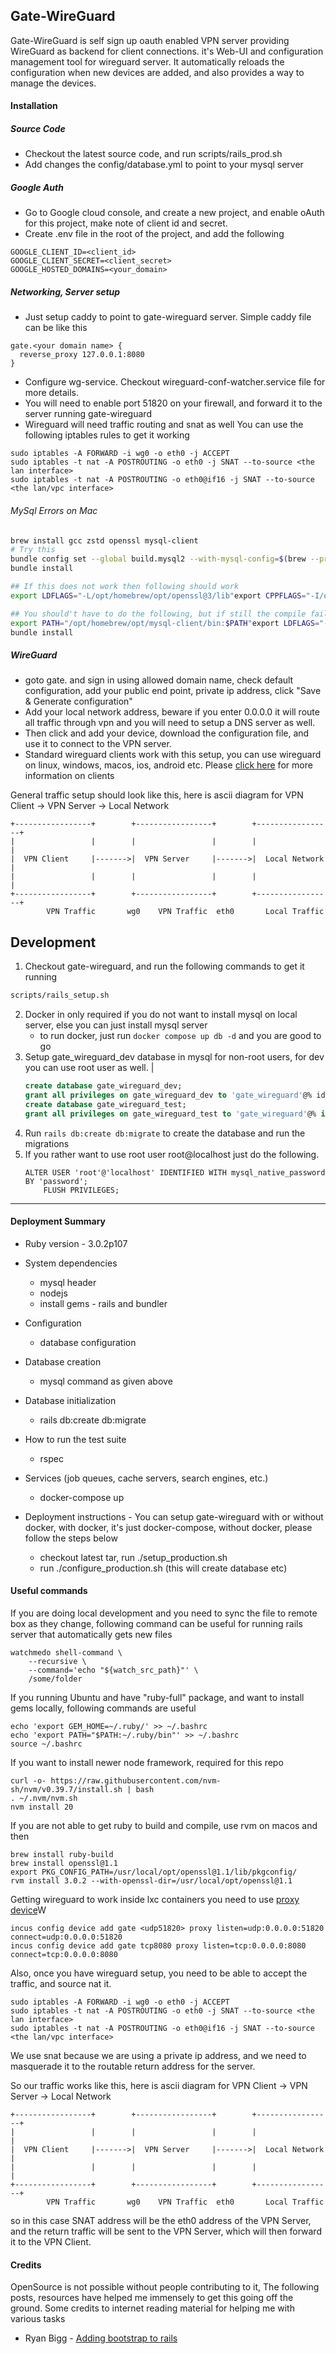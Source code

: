## Gate-WireGuard

Gate-WireGuard is self sign up oauth enabled VPN server providing WireGuard as backend for client connections. it's Web-UI and configuration management 
tool for wireguard server. It automatically reloads the configuration when new devices are added, and also provides a way to manage the devices.

#### Installation

##### Source Code
* Checkout the latest source code, and run scripts/rails_prod.sh
* Add changes the config/database.yml to point to your mysql server

##### Google Auth
* Go to Google cloud console, and create a new project, and enable oAuth for this project, make note of client id and secret.
* Create .env file in the root of the project, and add the following
```shell
GOOGLE_CLIENT_ID=<client_id>
GOOGLE_CLIENT_SECRET=<client_secret>
GOOGLE_HOSTED_DOMAINS=<your_domain>
```

##### Networking, Server setup
* Just setup caddy to point to gate-wireguard server. Simple caddy file can be like this
````shell
gate.<your domain name> {
  reverse_proxy 127.0.0.1:8080
}
````
* Configure wg-service. Checkout wireguard-conf-watcher.service file for more details.
* You will need to enable port 51820 on your firewall, and forward it to the server running gate-wireguard
* Wireguard will need traffic routing and snat as well You can use the following iptables rules to get it working
```shell
sudo iptables -A FORWARD -i wg0 -o eth0 -j ACCEPT
sudo iptables -t nat -A POSTROUTING -o eth0 -j SNAT --to-source <the lan interface>
sudo iptables -t nat -A POSTROUTING -o eth0@if16 -j SNAT --to-source <the lan/vpc interface>
```


###### MySql Errors on Mac
````bash
brew install gcc zstd openssl mysql-client
# Try this
bundle config set --global build.mysql2 --with-mysql-config=$(brew --prefix mysql-client)/bin/mysql_config --with-ldflags="-L$(brew --prefix zstd)/lib -L$(brew --prefix openssl)/lib"
bundle install

## If this does not work then following should work
export LDFLAGS="-L/opt/homebrew/opt/openssl@3/lib"export CPPFLAGS="-I/opt/homebrew/opt/openssl@3/include"export LIBRARY_PATH=$LIBRARY_PATH:$(brew --prefix zstd)/lib/gem install mysql2 -v '0.5.4' -- --with-opt-dir=$(brew --prefix openssl) --with-ldflags=-L$(brew --prefix zstd)

## You should't have to do the following, but if still the compile fails then 
export PATH="/opt/homebrew/opt/mysql-client/bin:$PATH"export LDFLAGS="-L/opt/homebrew/opt/mysql-client/lib"export CPPFLAGS="-I/opt/homebrew/opt/mysql-client/include"gem install mysql2 -v '0.5.4'
bundle install

````
##### WireGuard
* goto gate.<yourdomain> and sign in using allowed domain name, check default configuration, add your public end point, private ip address, click "Save & Generate configuration"
* Add your local network address, beware if you enter 0.0.0.0 it will route all traffic through vpn and you will need to setup a DNS server as well.
* Then click <Gate> and add your device, download the configuration file, and use it to connect to the VPN server.
* Standard wireguard clients work with this setup, you can use wireguard on linux, windows, macos, ios, android etc. Please [click here](https://www.wireguard.com/install/) for more information on clients

General traffic setup should look like this, here is ascii diagram for VPN Client -> VPN Server -> Local Network

```
+-----------------+        +-----------------+        +-----------------+
|                 |        |                 |        |                 |
|  VPN Client     |------->|  VPN Server     |------->|  Local Network  |
|                 |        |                 |        |                 |
+-----------------+        +-----------------+        +-----------------+
        VPN Traffic       wg0    VPN Traffic  eth0       Local Traffic
```


## Development

1. Checkout gate-wireguard, and run the following commands to get it running

````bash
scripts/rails_setup.sh
````
2. Docker in only required if you do not want to install mysql on local server, else you can just install mysql server
   * to run docker, just run ```docker compose up db -d``` and you are good to go
3. Setup gate_wireguard_dev database in mysql for non-root users, for dev you can use root user as well.
    |
    ```sql
   create database gate_wireguard_dev;
   grant all privileges on gate_wireguard_dev to 'gate_wireguard'@% idenfied by 'gate_wireguard';
   create database gate_wireguard_test;
   grant all privileges on gate_wireguard_test to 'gate_wireguard'@% identified by 'gate_wireguard';
    ```
4. Run ```rails db:create db:migrate``` to create the database and run the migrations
5. If you rather want to use root user root@localhost just do the following.
    ```sudo mysql -u root -p
   ALTER USER 'root'@'localhost' IDENTIFIED WITH mysql_native_password BY 'password';
        FLUSH PRIVILEGES;
    ```

---
#### Deployment Summary
* Ruby version - 3.0.2p107
* System dependencies
  * mysql header
  * nodejs
  * install gems - rails and bundler

* Configuration
  * database configuration

* Database creation
  * mysql command as given above

* Database initialization
  * rails db:create db:migrate

* How to run the test suite
  * rspec

* Services (job queues, cache servers, search engines, etc.)
  * docker-compose up

* Deployment instructions - You can setup gate-wireguard with or without docker, with docker, it's just docker-compose, without docker, please follow the steps below
  * checkout latest tar, run ./setup_production.sh
  * run ./configure_production.sh (this will create database etc)


#### Useful commands

If you are doing local development and you need to sync the file to remote box as they change, following command can be useful for running rails server that automatically gets new files

```shell
watchmedo shell-command \
    --recursive \
    --command='echo "${watch_src_path}"' \
    /some/folder
```

If you running Ubuntu and have "ruby-full" package, and want to install gems locally, following commands are useful

```shell
echo 'export GEM_HOME=~/.ruby/' >> ~/.bashrc
echo 'export PATH="$PATH:~/.ruby/bin"' >> ~/.bashrc
source ~/.bashrc
```

If you want to install newer node framework, required for this repo

```shell
curl -o- https://raw.githubusercontent.com/nvm-sh/nvm/v0.39.7/install.sh | bash
. ~/.nvm/nvm.sh
nvm install 20
```

If you are not able to get ruby to build and compile, use rvm on macos and then
    
```shell
brew install ruby-build
brew install openssl@1.1
export PKG_CONFIG_PATH=/usr/local/opt/openssl@1.1/lib/pkgconfig/
rvm install 3.0.2 --with-openssl-dir=/usr/local/opt/openssl@1.1
```

Getting wireguard to work inside lxc containers you need to use [proxy device](https://linuxcontainers.org/incus/docs/main/reference/devices_proxy/)W

```shell
incus config device add gate <udp51820> proxy listen=udp:0.0.0.0:51820 connect=udp:0.0.0.0:51820
incus config device add gate tcp8080 proxy listen=tcp:0.0.0.0:8080 connect=tcp:0.0.0.0:8080

```
    
Also, once you have wireguard setup, you need to be able to accept the traffic, and source nat it.

```shell
sudo iptables -A FORWARD -i wg0 -o eth0 -j ACCEPT
sudo iptables -t nat -A POSTROUTING -o eth0 -j SNAT --to-source <the lan interface>
sudo iptables -t nat -A POSTROUTING -o eth0@if16 -j SNAT --to-source <the lan/vpc interface>
```

We use snat because we are using a private ip address, and we need to masquerade it to the routable return address for the server.

So our traffic works like this, here is ascii diagram for VPN Client -> VPN Server -> Local Network

```
+-----------------+        +-----------------+        +-----------------+
|                 |        |                 |        |                 |
|  VPN Client     |------->|  VPN Server     |------->|  Local Network  |
|                 |        |                 |        |                 |
+-----------------+        +-----------------+        +-----------------+
        VPN Traffic       wg0    VPN Traffic  eth0       Local Traffic
```

so in this case SNAT address will be the eth0 address of the VPN Server, and the return traffic will be sent to the VPN Server, which will then forward it to the VPN Client.






#### Credits

OpenSource is not possible without people contributing to it, The following posts, resources have helped me immensely to get this going off the ground. Some credits to internet reading material for helping me with various tasks

* Ryan Bigg - [Adding bootstrap to rails](https://ryanbigg.com/2023/04/rails-7-bootstrap-css-javascript-with-esbuild) 

